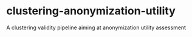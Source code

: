 # clustering-anonymization-utility
A clustering validity pipeline aiming at anonymization utility assessment
